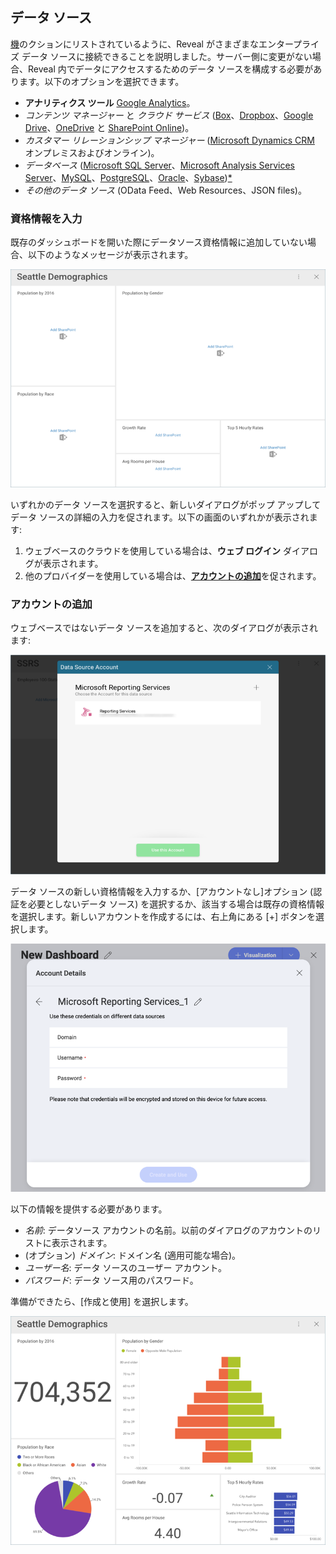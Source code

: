 ## データ ソース

[機](~/jp/general/feature-matrix.md)のクションにリストされているように、Reveal がさまざまなエンタープライズ データ ソースに接続できることを説明しました。サーバー側に変更がない場合、Reveal 内でデータにアクセスするためのデータ ソースを構成する必要があります。以下のオプションを選択できます。

* **アナリティクス ツール** [Google Analytics](google-analytics.md)。
* *コンテンツ マネージャー* と *クラウド サービス* ([Box](box.md)、[Dropbox](dropbox.md)、[Google Drive](google-drive.md)、[OneDrive](onedrive.md) と [SharePoint Online](sharepoint.md))。
* *カスタマー リレーションシップ マネージャー* ([Microsoft Dynamics CRM](microsoft-dynamics-crm.md) オンプレミスおよびオンライン)。
* *データベース* ([Microsoft SQL Server](Microsoft-SQL-Server.md)、[Microsoft Analysis Services Server](Microsoft-Analysis-Services.md)、[MySQL](MySQL.md)、[PostgreSQL](PostgreSQL.md)、[Oracle](Oracle.md)、[Sybase](Sybase.md))[*](~/en/general/feature-matrix.html#databases-web)
* *その他のデータ ソース* (OData Feed、Web Resources、JSON files)。

### 資格情報を入力

既存のダッシュボードを開いた際にデータソース資格情報に追加していない場合、以下のようなメッセージが表示されます。

![addingdatasourceaccount_all](images/addingdatasourceaccount_all.png)

いずれかのデータ ソースを選択すると、新しいダイアログがポップ アップしてデータ ソースの詳細の入力を促されます。以下の画面のいずれかが表示されます:

1. ウェブベースのクラウドを使用している場合は、**ウェブ ログイン** ダイアログが表示されます。
2. 他のプロバイダーを使用している場合は、[**アカウントの追加**](#adding-account)を促されます。

<a name='adding-account'></a>
### アカウントの追加

ウェブベースではないデータ ソースを追加すると、次のダイアログが表示されます:

![Adding Account](images/Adding-Account-All.png)

データ ソースの新しい資格情報を入力するか、[アカウントなし]オプション (認証を必要としないデータ ソース) を選択するか、該当する場合は既存の資格情報を選択します。新しいアカウントを作成するには、右上角にある [+] ボタンを選択します。

![Creating-New-Account](images/Creating-New-Account.png)

以下の情報を提供する必要があります。

* *名前*: データソース アカウントの名前。以前のダイアログのアカウントのリストに表示されます。
* (オプション) *ドメイン*: ドメイン名 (適用可能な場合)。
* *ユーザー名*: データ ソースのユーザー アカウント。
* *パスワード*: データ ソース用のパスワード。

準備ができたら、[作成と使用] を選択します。 

![Email Efforts Credentials dashboard](images/EmailEffortsCredentials.png)
